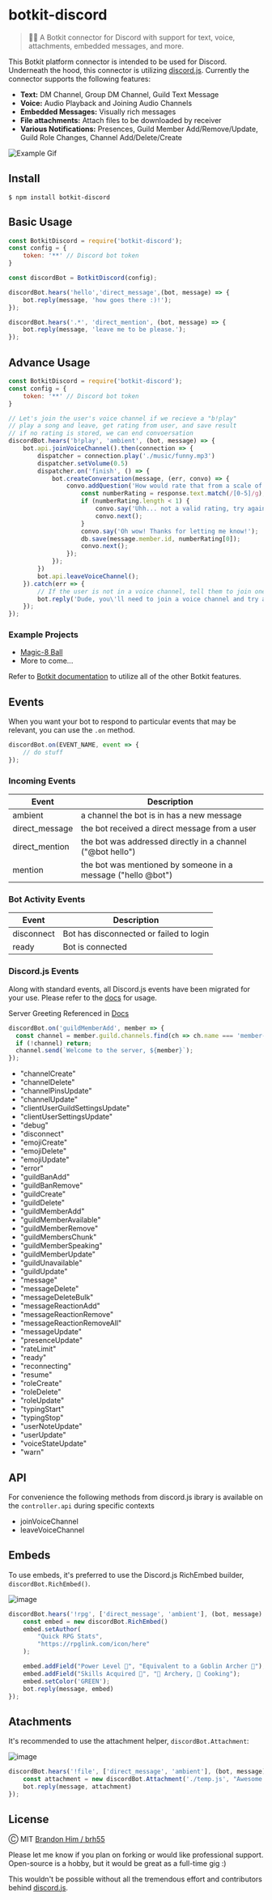 # botkit-discord

> 🤖👾 A Botkit connector for Discord with support for text, voice, attachments, embedded messages, and more.

This Botkit platform connector is intended to be used for Discord. Underneath the hood, this connector is utilizing [discord.js](https://github.com/discordjs/discord.js). Currently the connector supports the following features:

- **Text:** DM Channel, Group DM Channel, Guild Text Message
- **Voice:** Audio Playback and Joining Audio Channels
- **Embedded Messages:** Visually rich messages
- **File attachments:** Attach files to be downloaded by receiver
- **Various Notifications:** Presences, Guild Member Add/Remove/Update, Guild Role Changes, Channel Add/Delete/Create

![Example Gif](http://g.recordit.co/WzQ3XkJm5A.gif)

## Install
`$ npm install botkit-discord`

## Basic Usage
```javascript
const BotkitDiscord = require('botkit-discord');
const config = {
    token: '**' // Discord bot token
}

const discordBot = BotkitDiscord(config);

discordBot.hears('hello','direct_message',(bot, message) => {
    bot.reply(message, 'how goes there :)!');
});

discordBot.hears('.*', 'direct_mention', (bot, message) => {
    bot.reply(message, 'leave me to be please.');
});
```

## Advance Usage
```javascript
const BotkitDiscord = require('botkit-discord');
const config = {
    token: '**' // Discord bot token
}

// Let's join the user's voice channel if we recieve a "b!play"
// play a song and leave, get rating from user, and save result
// if no rating is stored, we can end convoersation
discordBot.hears('b!play', 'ambient', (bot, message) => {
	bot.api.joinVoiceChannel().then(connection => {
		dispatcher = connection.play('./music/funny.mp3')
		dispatcher.setVolume(0.5)
		dispatcher.on('finish', () => {
			bot.createConversation(message, (err, convo) => {
				convo.addQuestion('How would rate that from a scale of 0 to 5?', (response, convo) => {
					const numberRating = response.text.match(/[0-5]/g);
					if (numberRating.length < 1) {
						convo.say('Uhh... not a valid rating, try again later!');
						convo.next();
					}
					convo.say('Oh wow! Thanks for letting me know!');
					db.save(message.member.id, numberRating[0]);
					convo.next();
				});
			});
		})
		bot.api.leaveVoiceChannel();
	}).catch(err => {
		// If the user is not in a voice channel, tell them to join one
		bot.reply('Dude, you\'ll need to join a voice channel and try again');
	});
});
```
### Example Projects
- [Magic-8 Ball](https://github.com/brh55/discord-magic-8-ball)
- More to come...

Refer to [Botkit documentation](https://botkit.ai/docs/) to utilize all of the other Botkit features.

## Events
When you want your bot to respond to particular events that may be relevant, you can use the `.on` method.

```javascript
discordBot.on(EVENT_NAME, event => {
	// do stuff
});
```

### Incoming Events

| Event          | Description                                                  |
| -------------- | ------------------------------------------------------------ |
| ambient        | a channel the bot is in has a new message                    |
| direct_message | the bot received a direct message from a user                |
| direct_mention | the bot was addressed directly in a channel ("@bot hello")   |
| mention        | the bot was mentioned by someone in a message ("hello @bot") |

 ### Bot Activity Events

| Event      | Description                             |
| ---------- | --------------------------------------- |
| disconnect | Bot has disconnected or failed to login |
| ready      | Bot is connected                        |

### Discord.js Events

Along with standard events, all Discord.js events have been migrated for your use. Please refer to the [docs](https://discord.js.org/#/docs/main/stable/class/Client?scrollTo=e-channelCreate) for usage.

Server Greeting Referenced in [Docs](https://github.com/discordjs/discord.js/blob/stable/docs/examples/greeting.js)

```js
discordBot.on('guildMemberAdd', member => {
  const channel = member.guild.channels.find(ch => ch.name === 'member-log');
  if (!channel) return;
  channel.send(`Welcome to the server, ${member}`);
});
```

- "channelCreate"
- "channelDelete"
- "channelPinsUpdate"
- "channelUpdate"
- "clientUserGuildSettingsUpdate"
- "clientUserSettingsUpdate"
- "debug"
- "disconnect"
- "emojiCreate"
- "emojiDelete"
- "emojiUpdate"
- "error"
- "guildBanAdd"
- "guildBanRemove"
- "guildCreate"
- "guildDelete"
- "guildMemberAdd"
- "guildMemberAvailable"
- "guildMemberRemove"
- "guildMembersChunk"
- "guildMemberSpeaking"
- "guildMemberUpdate"
- "guildUnavailable"
- "guildUpdate"
- "message"
- "messageDelete"
- "messageDeleteBulk"
- "messageReactionAdd"
- "messageReactionRemove"
- "messageReactionRemoveAll"
- "messageUpdate"
- "presenceUpdate"
- "rateLimit"
- "ready"
- "reconnecting"
- "resume"
- "roleCreate"
- "roleDelete"
- "roleUpdate"
- "typingStart"
- "typingStop"
- "userNoteUpdate"
- "userUpdate"
- "voiceStateUpdate"
- "warn"

## API

For convenience the following methods from discord.js ibrary is available on the `controller.api` during specific contexts

- joinVoiceChannel
- leaveVoiceChannel

## Embeds
To use embeds, it's preferred to use the Discord.js RichEmbed builder, `discordBot.RichEmbed()`.

![image](https://user-images.githubusercontent.com/6020066/55299068-0dc35780-53e6-11e9-9828-8676119e56a7.png)


```js
discordBot.hears('!rpg', ['direct_message', 'ambient'], (bot, message) => {
	const embed = new discordBot.RichEmbed()
	embed.setAuthor(
		"Quick RPG Stats",
		"https://rpglink.com/icon/here"
	);

	embed.addField("Power Level 👊", "Equivalent to a Goblin Archer 🏹");
	embed.addField("Skills Acquired 🥕", "🏹 Archery, 🍳 Cooking");
	embed.setColor('GREEN');
	bot.reply(message, embed)
});

```

## Atachments
It's recommended to use the attachment helper, `discordBot.Attachment`:

![image](https://user-images.githubusercontent.com/6020066/55299122-4fec9900-53e6-11e9-9f8c-f4d235ff15a7.png)

```js
discordBot.hears('!file', ['direct_message', 'ambient'], (bot, message) => {
	const attachment = new discordBot.Attachment('./temp.js', "Awesome Script!")
	bot.reply(message, attachment)
});
```

## License

Ⓒ MIT [Brandon Him / brh55](http://github.com/brh55)

Please let me know if you plan on forking or would like professional support. Open-source is a hobby, but it would be great as a full-time gig :)

This wouldn't be possible without all the tremendous effort and contributors behind [discord.js](https://github.com/discordjs/discord.js).

